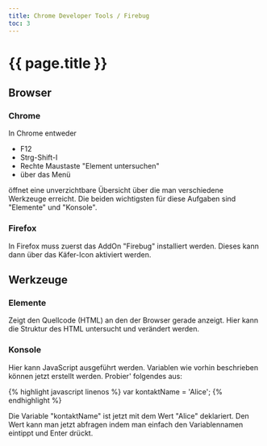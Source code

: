 ```yaml
---
title: Chrome Developer Tools / Firebug
toc: 3
---
```

# {{ page.title }}

## Browser

### Chrome

In Chrome entweder

* F12
* Strg-Shift-I
* Rechte Maustaste "Element untersuchen"
* über das Menü

öffnet eine unverzichtbare Übersicht über die man verschiedene Werkzeuge erreicht.
Die beiden wichtigsten für diese Aufgaben sind "Elemente" und "Konsole".

### Firefox

In Firefox muss zuerst das AddOn "Firebug" installiert werden. Dieses kann dann über
das Käfer-Icon aktiviert werden.

## Werkzeuge

### Elemente

Zeigt den Quellcode (HTML) an den der Browser gerade anzeigt. Hier kann die Struktur
des HTML untersucht und verändert werden.

### Konsole

Hier kann JavaScript ausgeführt werden. Variablen wie vorhin beschrieben können
jetzt erstellt werden. Probier' folgendes aus:

{% highlight javascript linenos %}
var kontaktName = 'Alice';
{% endhighlight %}

Die Variable "kontaktName" ist jetzt mit dem Wert "Alice" deklariert. Den Wert
kann man jetzt abfragen indem man einfach den Variablennamen eintippt und Enter
drückt.